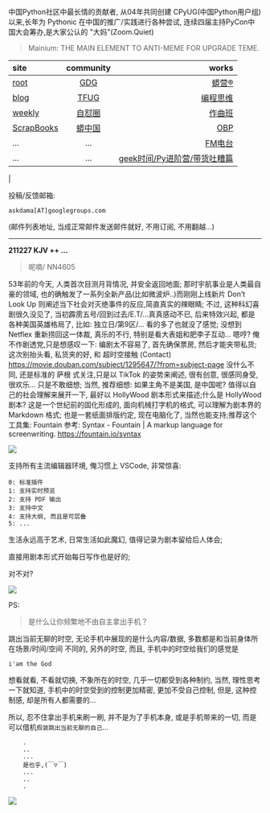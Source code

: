 中国Python社区中最长情的贡献者, 从04年共同创建 CPyUG(中国Python用户组)以来,长年为 Pythonic 在中国的推广/实践进行各种尝试, 连续四届主持PyCon中国大会筹办,是大家公认的 "大妈"(Zoom.Quiet)

> Mainium: THE MAIN ELEMENT TO ANTI-MEME FOR UPGRADE TEME.

| site | community | works |
| :-----| :----: | ----: |
| [root](http://zoomquiet.io/) | [GDG](https://blog.zhgdg.org/) | [蟒营®](https://doc.101.camp/) |
| [blog](https://blog.zoomquiet.io/pages/zoomquiet.html) | [TFUG](http://zh.tfug.world/) | [编程思维](https://py.101.camp/) |
| [weekly](http://weekly.pychina.org/) | [自怼圈](https://du.101.camp/) | [作曲班](https://mu.101.camp/) |
| [ScrapBooks](https://zoomquiet.io/collection.html) | [蟒中国](https://pychina.org/) | [OBP](https://zoomquiet.io/obp/index.html) |
| ... | ... | [FM电台](https://fm.101.camp/) |
| ... | ... | [geek时间/Py进阶营/带货吐糟篇](https://fm.101.camp/2020/geek2py-dama.html) 
 |


投稿/反馈邮箱:

    askdama[AT]googlegroups.com

(邮件列表地址, 
当成正常邮件发送邮件就好, 不用订阅, 不用翻越...)




---------------------------------------------------
**211227 KJV ++ ...**

> 呢喃/ NN4605



53年前的今天, 人类首次目测月背情况, 并安全返回地面; 那时宇航事业是人类最自豪的领域, 也的确触发了一系列全新产品(比如微波炉..)而刚刚上线新片 Don’t Look Up 则阐述当下社会对灭绝事件的反应,简直真实的辣眼睛; 不过, 这种科幻喜剧很久没见了, 当初霹雳五号/回到过去/E.T/...真真感动不已, 后来特效兴起, 都是各种美国英雄格局了, 比如: 独立日/第9区/... 看的多了也就没了感觉; 没想到 Netflex 重新捞回这一体裁, 真乐的不行, 特别是看大表姐和肥李子互动...
嗯哼? 俺不作剧透党,只是想感叹一下: 编剧太不容易了, 首先确保票房, 然后才能夹带私货; 这次别抬头看, 私货夹的好, 和
超时空接触 (Contact)
https://movie.douban.com/subject/1295647/?from=subject-page
没什么不同, 还是标准的 萨根 式关注,只是以 TikTok 的姿势来阐述, 很有创意, 很感同身受, 很欢乐... 只是不敢细想; 当然, 推荐细想: 如果主角不是美国, 是中国呢? 值得以自己的社会理解来展开一下, 最好以 HollyWood 剧本形式来描述;什么是 HollyWood 剧本? 这是一个世纪前的固化形成的, 面向机械打字机的格式, 可以理解为剧本界的 Markdown 格式; 也是一套纸面排版约定, 现在电脑化了, 当然也能支持;推荐这个工具集: Fountain
参考: Syntax - Fountain | A markup language for screenwriting.
https://fountain.io/syntax

![](https://ipic.zoomquiet.top/2021-12-26-WechatIMG5438.jpeg)

支持所有主流编辑器环境, 俺习惯上 VSCode, 非常惊喜:

    0: 标准插件
    1: 支持实时预览
    2: 支持 PDF 输出
    3: 支持中文
    4: 支持大纲, 而且是可层叠
    5: ...

生活永远高于艺术, 日常生活如此魔幻, 值得记录为剧本留给后人体会;

直接用剧本形式开始每日写作也是好的;

对不对?






![](https://ipic.zoomquiet.top/2021-12-26-zq42-today-card-2112.027.jpeg)



PS:
> 是什么让你频繁地不由自主拿出手机？

跳出当前无聊的时空,
无论手机中展现的是什么内容/数据,
多数都是和当前身体所在场景/时间/空间 不同的,
另外的时空,
而且, 手机中的时空给我们的感觉是

    i'am the God

想看就看, 不看就切换,
不象所在的时空, 几乎一切都受到各种制约,
当然,
理性思考一下就知道,
手机中的时空受到的控制更加精密, 更加不受自己控制,
但是, 这种控制感,
却是所有人都需要的...

所以, 
忍不住拿出手机来刷一刷,
并不是为了手机本身, 或是手机带来的一切,
而是可以借机`假装跳出当前无聊的自己`...



```
    .
    ..
    ...
    是也乎,(￣▽￣)
    ...
    ..
    .
```


![](http://ydlj.zoomquiet.top/ipic/2021-07-10-210701DU21-zip.jpg)

